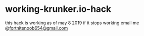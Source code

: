 # working-krunker.io-hack
this hack is working as of may 8 2019 if it stops working email me @fortnitenoob654@gmail.com
